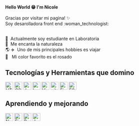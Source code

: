 #### Hello World :grin:  I'm Nicole

<p>Gracias por visitar mi pagina! ✨ </br> Soy desarolladora front end :woman_technologist: </p>

</br> :yellow_heart:&nbsp; Actualmente soy estudiante en Laboratoria
</br> :sunflower:&nbsp; Me encanta la naturaleza 
</br> :earth_americas: :airplane:&nbsp; Uno de mis principales hobbies es viajar
</br> :cherry_blossom: &nbsp; Mi color favorito es el rosado

## Tecnologías y Herramientas que domino 

<img src="https://img.shields.io/badge/HTML5-282C34?logo=html5&logoColor=E34F26" alt="HTML5 logo" title="HTML5" height="25" /> <img src="https://img.shields.io/badge/CSS3-282C34?logo=css3&logoColor=1572B6" alt="CSS3 logo" title="CSS3" height="25" />
<img src="https://img.shields.io/badge/JavaScript-282C34?logo=javascript&logoColor=F7DF1E" alt="JavaScript logo" title="JavaScript" height="25" />
<img src="https://img.shields.io/badge/Bootstrap-282C34?logo=Bootstrap&logoColor=007ACC" alt="bootstrap logo" title="bootstrap" height="25" />
<img src="https://img.shields.io/badge/VS%20Code-282C34?logo=visual-studio-code&logoColor=007ACC" alt="Visual Studio Code logo" title="Visual Studio Code" height="25" />
<img src="https://img.shields.io/badge/git-282C34?logo=git&logoColor=F05032" alt="git logo" title="git" height="25" />
<img src="https://img.shields.io/badge/Figma-282C34?logo=figma&logoColor=white" alt="Figma" title="Fifma" height="25" />
<img src="https://img.shields.io/badge/ESLint-282C34?logo=eslint&logoColor=4B32C3" alt="ESLint logo" title="ESLint" height="25" />

## Aprendiendo y mejorando 

<img src="https://img.shields.io/badge/Node.js-282C34?logo=node.js&logoColor=339933" alt="Node.js logo" title="Node.js" height="25" /> <img src="https://img.shields.io/badge/Firebase-282C34?logo=firebase&logoColor=FFCA28" alt="Firebase logo" title="Firebase" height="25" /> <img src="https://img.shields.io/badge/React-282C34?logo=react&logoColor=61DAFB" alt="React logo" title="React" height="25" /> <img src="https://img.shields.io/badge/Jest-282C34?logo=jest&logoColor=C21325" alt="Jest logo" title="Jest" height="25" />




